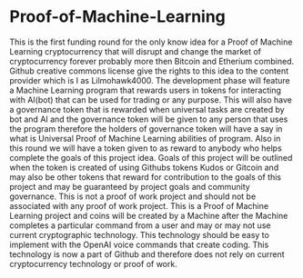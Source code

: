 # Proof-of-Machine-Learning
This is the first funding round for the only know idea for a Proof of Machine Learning cryptocurrency that will disrupt and change the market of cryptocurrency forever probably more then Bitcoin and Etherium combined. Github creative commons license give the rights to this idea to the content provider which is I as Lilmohawk4000. The development phase will feature a Machine Learning program that rewards users in tokens for interacting with AI(bot) that can be used for trading or any purpose. This will also have a governance token that is rewarded when universal tasks are created by bot and AI and the governance token will be given to any person that uses the program therefore the holders of governance token will have a say in what is Universal Proof of Machine Learning abilities of program. Also in this round we will have a token given to as reward to anybody who helps complete the goals of this project idea. Goals of this project will be outlined when the token is created of using Githubs tokens Kudos or Gitcoin and may also be other tokens that reward for contribution to the goals of this project and may be guaranteed by project goals and community governance. This is not a proof of work project and should not be associated with any proof of work project. This is a Proof of Machine Learning project and coins will be created by a Machine after the Machine completes a particular command from a user and may or may not use current cryptographic technology. This technology should be easy to implement with the OpenAI voice commands that create coding. This technology is now a part of Github and therefore does not rely on current cryptocurrency technology or proof of work.
